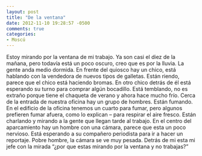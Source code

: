 ```yaml
---
layout: post
title: "De la ventana"
date: 2012-11-10 19:28:57 -0500
comments: true
categories:
- Moscú
---
```


Estoy mirando por la ventana de mi trabajo. Ya son casi el diez de la mañana, pero todavía está un poco oscuro, creo que es por la lluvia. La gente anda medio dormida. En frente del quiosco hay un chico, está hablando con la vendedora de nuevos tipos de galletas. Están riendo, parece que el chico está haciendo bromas. En otro chico detrás de él está esperando su turno para comprar algún bocadillo. Está temblando, no es extraño porque tiene el chaqueta de verano y ahora hace mucho frío. Cerca de la entrada de nuestra oficina hay un grupo de hombres. Están fumando. En el edificio de la oficina tenemos un cuarto para fumar, pero algunos prefieren fumar afuera, como lo explican – para respirar el aire fresco. Están charlando y mirando a la gente que llegan tarde al trabajo. En el centro del aparcamiento hay un hombre con una cámara, parece que esta un poco nervioso. Está esperando a su compañero periodista para ir a hacer un reportaje. Pobre hombre, la cámara se ve muy pesada. Detrás de mi esta mi jefe con la mirada “¿por que estas mirando por la ventana y no trabajas?”
